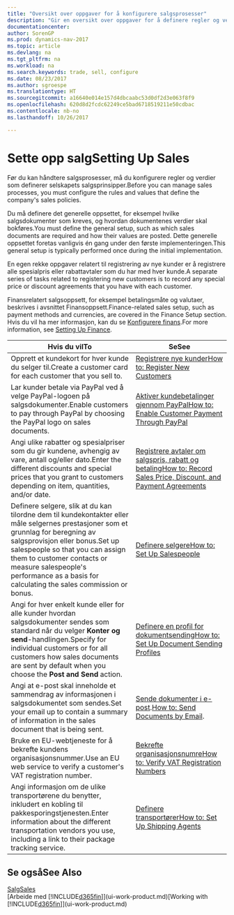 ```yaml
---
title: "Oversikt over oppgaver for å konfigurere salgsprosesser"
description: "Gir en oversikt over oppgaver for å definere regler og verdier som definerer salgsprinsipper og -prosesser."
documentationcenter: 
author: SorenGP
ms.prod: dynamics-nav-2017
ms.topic: article
ms.devlang: na
ms.tgt_pltfrm: na
ms.workload: na
ms.search.keywords: trade, sell, configure
ms.date: 08/23/2017
ms.author: sgroespe
ms.translationtype: HT
ms.sourcegitcommit: a16640e014e157d4dbcaabc53d0df2d3e063f8f9
ms.openlocfilehash: 620d8d2fcdc62249ce5bad6718519211e50cdbac
ms.contentlocale: nb-no
ms.lasthandoff: 10/26/2017

---
```

# <a name="setting-up-sales"></a><span data-ttu-id="a6b6f-103">Sette opp salg</span><span class="sxs-lookup"><span data-stu-id="a6b6f-103">Setting Up Sales</span></span>
<span data-ttu-id="a6b6f-104">Før du kan håndtere salgsprosesser, må du konfigurere regler og verdier som definerer selskapets salgsprinsipper.</span><span class="sxs-lookup"><span data-stu-id="a6b6f-104">Before you can manage sales processes, you must configure the rules and values that define the company's sales policies.</span></span>

<span data-ttu-id="a6b6f-105">Du må definere det generelle oppsettet, for eksempel hvilke salgsdokumenter som kreves, og hvordan dokumentenes verdier skal bokføres.</span><span class="sxs-lookup"><span data-stu-id="a6b6f-105">You must define the general setup, such as which sales documents are required and how their values are posted.</span></span> <span data-ttu-id="a6b6f-106">Dette generelle oppsettet foretas vanligvis én gang under den første implementeringen.</span><span class="sxs-lookup"><span data-stu-id="a6b6f-106">This general setup is typically performed once during the initial implementation.</span></span>

<span data-ttu-id="a6b6f-107">En egen rekke oppgaver relatert til registrering av nye kunder er å registrere alle spesialpris eller rabattavtaler som du har med hver kunde.</span><span class="sxs-lookup"><span data-stu-id="a6b6f-107">A separate series of tasks related to registering new customers is to record any special price or discount agreements that you have with each customer.</span></span>

<span data-ttu-id="a6b6f-108">Finansrelatert salgsoppsett, for eksempel betalingsmåte og valutaer, beskrives i avsnittet Finansoppsett.</span><span class="sxs-lookup"><span data-stu-id="a6b6f-108">Finance-related sales setup, such as payment methods and currencies, are covered in the Finance Setup section.</span></span> <span data-ttu-id="a6b6f-109">Hvis du vil ha mer informasjon, kan du se [Konfigurere finans](finance-setup-finance.md).</span><span class="sxs-lookup"><span data-stu-id="a6b6f-109">For more information, see [Setting Up Finance](finance-setup-finance.md).</span></span>

| <span data-ttu-id="a6b6f-110">Hvis du vil</span><span class="sxs-lookup"><span data-stu-id="a6b6f-110">To</span></span> | <span data-ttu-id="a6b6f-111">Se</span><span class="sxs-lookup"><span data-stu-id="a6b6f-111">See</span></span> |
| --- | --- |
| <span data-ttu-id="a6b6f-112">Opprett et kundekort for hver kunde du selger til.</span><span class="sxs-lookup"><span data-stu-id="a6b6f-112">Create a customer card for each customer that you sell to.</span></span> |[<span data-ttu-id="a6b6f-113">Registrere nye kunder</span><span class="sxs-lookup"><span data-stu-id="a6b6f-113">How to: Register New Customers</span></span>](sales-how-register-new-customers.md) |
| <span data-ttu-id="a6b6f-114">Lar kunder betale via PayPal ved å velge PayPal-logoen på salgsdokumenter.</span><span class="sxs-lookup"><span data-stu-id="a6b6f-114">Enable customers to pay through PayPal by choosing the PayPal logo on sales documents.</span></span> |[<span data-ttu-id="a6b6f-115">Aktiver kundebetalinger gjennom PayPal</span><span class="sxs-lookup"><span data-stu-id="a6b6f-115">How to: Enable Customer Payment Through PayPal</span></span>](sales-how-enable-payment-service-extensions.md) |
| <span data-ttu-id="a6b6f-116">Angi ulike rabatter og spesialpriser som du gir kundene, avhengig av vare, antall og/eller dato.</span><span class="sxs-lookup"><span data-stu-id="a6b6f-116">Enter the different discounts and special prices that you grant to customers depending on item, quantities, and/or date.</span></span> |[<span data-ttu-id="a6b6f-117">Registrere avtaler om salgspris, rabatt og betaling</span><span class="sxs-lookup"><span data-stu-id="a6b6f-117">How to: Record Sales Price, Discount, and Payment Agreements</span></span>](sales-how-record-sales-price-discount-payment-agreements.md) |
| <span data-ttu-id="a6b6f-118">Definere selgere, slik at du kan tilordne dem til kundekontakter eller måle selgernes prestasjoner som et grunnlag for beregning av salgsprovisjon eller bonus.</span><span class="sxs-lookup"><span data-stu-id="a6b6f-118">Set up salespeople so that you can assign them to customer contacts or measure salespeople's performance as a basis for calculating the sales commission or bonus.</span></span> |[<span data-ttu-id="a6b6f-119">Definere selgere</span><span class="sxs-lookup"><span data-stu-id="a6b6f-119">How to: Set Up Salespeople</span></span>](sales-how-setup-salespeople.md) |
| <span data-ttu-id="a6b6f-120">Angi for hver enkelt kunde eller for alle kunder hvordan salgsdokumenter sendes som standard når du velger **Konter og send**-handlingen.</span><span class="sxs-lookup"><span data-stu-id="a6b6f-120">Specify for individual customers or for all customers how sales documents are sent by default when you choose the **Post and Send** action.</span></span> |[<span data-ttu-id="a6b6f-121">Definere en profil for dokumentsending</span><span class="sxs-lookup"><span data-stu-id="a6b6f-121">How to: Set Up Document Sending Profiles</span></span>](sales-how-setup-document-send-profiles.md) |
| <span data-ttu-id="a6b6f-122">Angi at e-post skal inneholde et sammendrag av informasjonen i salgsdokumentet som sendes.</span><span class="sxs-lookup"><span data-stu-id="a6b6f-122">Set your email up to contain a summary of information in the sales document that is being sent.</span></span> |<span data-ttu-id="a6b6f-123">[Sende dokumenter i e-post](ui-how-send-documents-email.md).</span><span class="sxs-lookup"><span data-stu-id="a6b6f-123">[How to: Send Documents by Email](ui-how-send-documents-email.md).</span></span> |
|<span data-ttu-id="a6b6f-124">Bruke en EU-webtjeneste for å bekrefte kundens organisasjonsnummer.</span><span class="sxs-lookup"><span data-stu-id="a6b6f-124">Use an EU web service to verify a customer's VAT registration number.</span></span>|[<span data-ttu-id="a6b6f-125">Bekrefte organisasjonsnumre</span><span class="sxs-lookup"><span data-stu-id="a6b6f-125">How to: Verify VAT Registration Numbers</span></span>](finance-setup-vat.md)|
|<span data-ttu-id="a6b6f-126">Angi informasjon om de ulike transportørene du benytter, inkludert en kobling til pakkesporingstjenesten.</span><span class="sxs-lookup"><span data-stu-id="a6b6f-126">Enter information about the different transportation vendors you use, including a link to their package tracking service.</span></span>|[<span data-ttu-id="a6b6f-127">Definere transportører</span><span class="sxs-lookup"><span data-stu-id="a6b6f-127">How to: Set Up Shipping Agents</span></span>](sales-how-to-set-up-shipping-agents.md)|

## <a name="see-also"></a><span data-ttu-id="a6b6f-128">Se også</span><span class="sxs-lookup"><span data-stu-id="a6b6f-128">See Also</span></span>
[<span data-ttu-id="a6b6f-129">Salg</span><span class="sxs-lookup"><span data-stu-id="a6b6f-129">Sales</span></span>](sales-manage-sales.md)  
<span data-ttu-id="a6b6f-130">[Arbeide med [!INCLUDE[d365fin](includes/d365fin_md.md)]](ui-work-product.md)</span><span class="sxs-lookup"><span data-stu-id="a6b6f-130">[Working with [!INCLUDE[d365fin](includes/d365fin_md.md)]](ui-work-product.md)</span></span>

